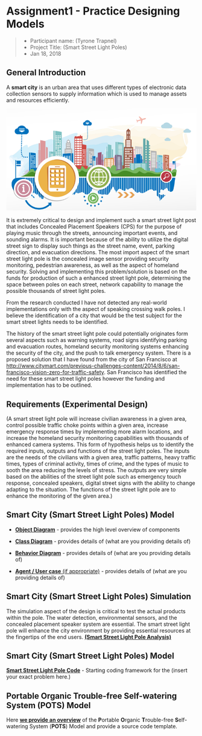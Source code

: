 # Assignment1 - Practice Designing Models



> * Participant name: (Tyrone Trapnel)
> * Project Title: (Smart Street Light Poles)
> * Jan 18, 2018

## General Introduction

A **smart city** is an urban area that uses different types of electronic data collection sensors to supply information which is used to manage assets and resources efficiently.

![Image of Smart City](diagrams/smart-city.png)



It is extremely critical to design and implement such a smart street light post that includes Concealed Placement Speakers (CPS) for the purpose of playing music through the streets, announcing important events, and sounding alarms.   It is important because of the ability to utilize the digital street sign to display such things as the street name, event, parking direction, and evacuation directions.  The most import aspect of the smart street light pole is the concealed image sensor providing security monitoring, pedestrian awareness, as well as the aspect of homeland security.  Solving and implementing this problem/solution is based on the funds for production of such a enhanced street light pole, determining the space between poles on each street, network capability to manage the possible thousands of street light poles.



From the research conducted I have not detected any real-world implementations only with the aspect of speaking crossing walk poles.  I believe the identification of a city that would be the test subject for the smart street lights needs to be identified.



The history of the smart street light pole could potentially originates form several aspects such as warning systems, road signs identifying parking and evacuation routes, homeland security monitoring systems enhancing the security of the city, and the push to talk emergency system.  There is a proposed solution that I have found from the city of San Francisco at http://www.citymart.com/previous-challenges-content/2014/8/6/san-francisco-vision-zero-for-traffic-safety.  San Francisco has identified the need for these smart street light poles however the funding and implementation has to be outlined.



## Requirements (Experimental Design)



(A smart street light pole will increase civilian awareness in a given area, control possible traffic choke points within a given area, increase emergency response times by implementing more alarm locations, and increase the homeland security monitoring capabilities with thousands of enhanced camera systems.  This form of hypothesis helps us to identify the required inputs, outputs and functions of the street light poles.  The inputs are the needs of the civilians with a given area, traffic patterns, heavy traffic times, types of criminal activity, times of crime, and the types of music to sooth the area reducing the levels of stress. The outputs are very simple based on the abilities of the street light pole such as emergency touch response, concealed speakers, digital street signs with the ability to change adapting to the situation.  The functions of the street light pole are to enhance the monitoring of the given area.)



## Smart City (Smart Street Light Poles) Model


* [**Object Diagram**](model/object_diagram.md) - provides the high level overview of components

* [**Class Diagram**](model/class_diagram.md) - provides details of (what are you providing details of)

* [**Behavior Diagram**](model/behavior_diagram.md) - provides details of (what are you providing details of)

* [**Agent / User case** (if appropriate)](model/agent_usecase_diagram.md) - provides details of (what are you providing details of)



## Smart City (Smart Street Light Poles) Simulation



The simulation aspect of the design is critical to test the actual products within the pole.  The water detection, environmental sensors, and the concealed placement speaker system are essential.  The smart street light pole will enhance the city environment by providing essential resources at the fingertips of the end users. [**(Smart Street Light Pole Analysis)**](analysis/README.md)




## Smart City (Smart Street Light Poles) Model

[**Smart Street Light Pole Code**](code/README.md) - Starting coding framework for the (insert your exact problem here.)



## **P**ortable **O**rganic **T**rouble-free **S**elf-watering System (**POTS**) Model

Here [**we provide an overview**](code/POTS_system/README.md) of the **P**ortable **O**rganic **T**rouble-free **S**elf-watering System (**POTS**) Model and provide a source code template.

